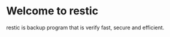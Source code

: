 Welcome to restic
=================

restic is backup program that is verify fast, secure and efficient.
